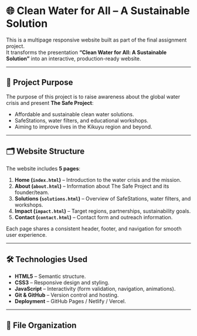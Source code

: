 # 🌐 Clean Water for All – A Sustainable Solution

This is a multipage responsive website built as part of the final assignment project.  
It transforms the presentation **“Clean Water for All: A Sustainable Solution”** into an interactive, production-ready website.

---

## 📖 Project Purpose
The purpose of this project is to raise awareness about the global water crisis and present **The Safe Project**:  
- Affordable and sustainable clean water solutions.  
- SafeStations, water filters, and educational workshops.  
- Aiming to improve lives in the Kikuyu region and beyond.  

---

## 🗂️ Website Structure
The website includes **5 pages**:

1. **Home (`index.html`)** – Introduction to the water crisis and the mission.  
2. **About (`about.html`)** – Information about The Safe Project and its founder/team.  
3. **Solutions (`solutions.html`)** – Overview of SafeStations, water filters, and workshops.  
4. **Impact (`impact.html`)** – Target regions, partnerships, sustainability goals.  
5. **Contact (`contact.html`)** – Contact form and outreach information.  

Each page shares a consistent header, footer, and navigation for smooth user experience.

---

## 🛠️ Technologies Used
- **HTML5** – Semantic structure.  
- **CSS3** – Responsive design and styling.  
- **JavaScript** – Interactivity (form validation, navigation, animations).  
- **Git & GitHub** – Version control and hosting.  
- **Deployment** – GitHub Pages / Netlify / Vercel.  

---

## 📂 File Organization
